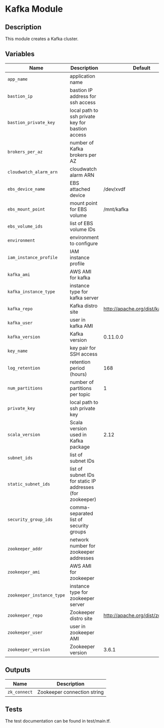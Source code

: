 # Kafka Module

## Description

This module creates a Kafka cluster.

## Variables

Name | Description | Default
---- | ----------- | -------
`app_name` | application name | |
`bastion_ip` | bastion IP address for ssh access | |
`bastion_private_key` | local path to ssh private key for bastion access | |
`brokers_per_az` | number of Kafka brokers per AZ | |
`cloudwatch_alarm_arn` | cloudwatch alarm ARN | |
`ebs_device_name` | EBS attached device | /dev/xvdf |
`ebs_mount_point` | mount point for EBS volume | /mnt/kafka |
`ebs_volume_ids` | list of EBS volume IDs | |
`environment` | environment to configure | |
`iam_instance_profile` | IAM instance profile | |
`kafka_ami` | AWS AMI for kafka | |
`kafka_instance_type` | instance type for kafka server | |
`kafka_repo` | Kafka distro site | http://apache.org/dist/kafka |
`kafka_user` | user in kafka AMI | |
`kafka_version` | Kafka version | 0.11.0.0 |
`key_name` | key pair for SSH access | |
`log_retention` | retention period (hours) | 168 |
`num_partitions` | number of partitions per topic | 1 |
`private_key` | local path to ssh private key | |
`scala_version` | Scala version used in Kafka package | 2.12 |
`subnet_ids` | list of subnet IDs | |
`static_subnet_ids` | list of subnet IDs for static IP addresses (for zookeeper) |
`security_group_ids` | comma-separated list of security groups | |
`zookeeper_addr` | network number for zookeeper addresses | |
`zookeeper_ami` | AWS AMI for zookeeper | |
`zookeeper_instance_type` | instance type for zookeeper server | |
`zookeeper_repo` | Zookeeper distro site | http://apache.org/dist/zookeeper |
`zookeeper_user` | user in zookeeper AMI | |
`zookeeper_version` | Zookeeper version | 3.6.1 |

## Outputs

Name | Description
---- | -----------
`zk_connect` | Zookeeper connection string |

## Tests
The test documentation can be found in test/main.tf.
